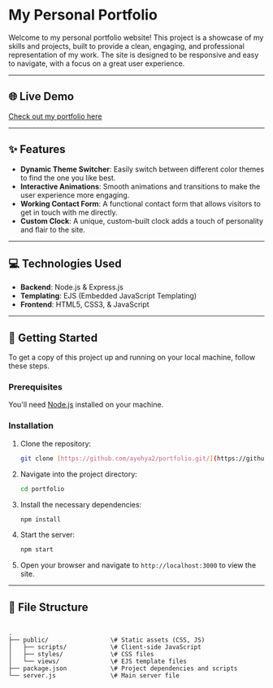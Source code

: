 # My Personal Portfolio

Welcome to my personal portfolio website! This project is a showcase of my skills and projects, built to provide a clean, engaging, and professional representation of my work. The site is designed to be responsive and easy to navigate, with a focus on a great user experience.

---
## 🌐 Live Demo
[Check out my portfolio here](https://portfolio-el3a.onrender.com/)

---
## ✨ Features
* **Dynamic Theme Switcher**: Easily switch between different color themes to find the one you like best.
* **Interactive Animations**: Smooth animations and transitions to make the user experience more engaging.
* **Working Contact Form**: A functional contact form that allows visitors to get in touch with me directly.
* **Custom Clock**: A unique, custom-built clock adds a touch of personality and flair to the site.

---
## 💻 Technologies Used
* **Backend**: Node.js & Express.js
* **Templating**: EJS (Embedded JavaScript Templating)
* **Frontend**: HTML5, CSS3, & JavaScript

---
## 🚀 Getting Started
To get a copy of this project up and running on your local machine, follow these steps.

### **Prerequisites**
You'll need [Node.js](https://nodejs.org/) installed on your machine.

### **Installation**
1.  Clone the repository:
    ```bash
    git clone [https://github.com/ayehya2/portfolio.git/](https://github.com/ayehya2/portfolio.git/)
    ```
2.  Navigate into the project directory:
    ```bash
    cd portfolio
    ```
3.  Install the necessary dependencies:
    ```bash
    npm install
    ```
4.  Start the server:
    ```bash
    npm start
    ```
5.  Open your browser and navigate to `http://localhost:3000` to view the site.

---
## 📁 File Structure
````

.
├── public/                 \# Static assets (CSS, JS)
│   ├── scripts/            \# Client-side JavaScript
│   ├── styles/             \# CSS files
│   └── views/              \# EJS template files
├── package.json            \# Project dependencies and scripts
└── server.js               \# Main server file
